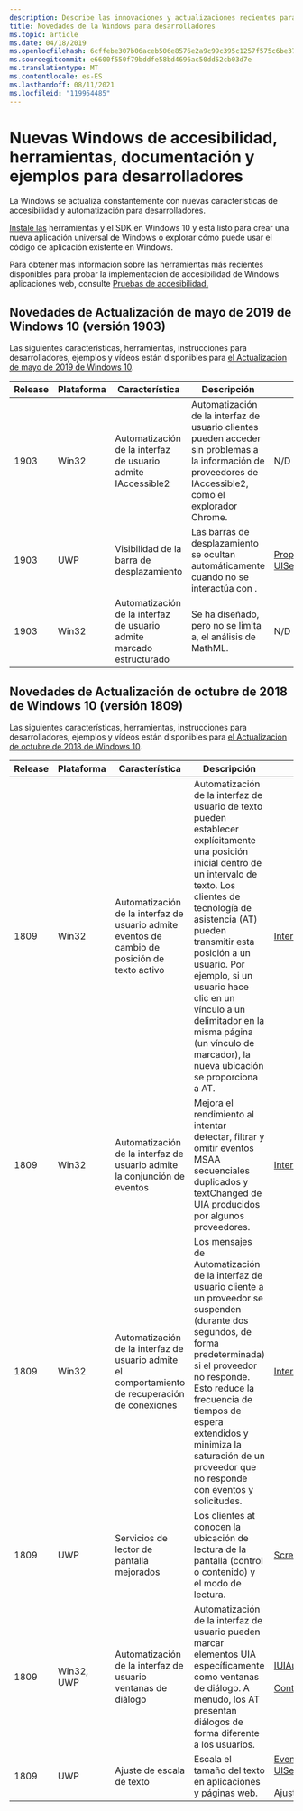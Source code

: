```yaml
---
description: Describe las innovaciones y actualizaciones recientes para Windows de accesibilidad, herramientas, documentación y ejemplos.
title: Novedades de la Windows para desarrolladores
ms.topic: article
ms.date: 04/18/2019
ms.openlocfilehash: 6cffebe307b06aceb506e8576e2a9c99c395c1257f575c6be3757a9426df2459
ms.sourcegitcommit: e6600f550f79bddfe58bd4696ac50dd52cb03d7e
ms.translationtype: MT
ms.contentlocale: es-ES
ms.lasthandoff: 08/11/2021
ms.locfileid: "119954485"
---
```

# <a name="new-windows-accessibility-features-tools-documentation-and-samples-for-developers"></a>Nuevas Windows de accesibilidad, herramientas, documentación y ejemplos para desarrolladores

La Windows se actualiza constantemente con nuevas características de accesibilidad y automatización para desarrolladores.

[Instale las](https://developer.microsoft.com/windows/downloads/#_blank) herramientas y el SDK en Windows 10 y está listo para crear una nueva aplicación universal de Windows o explorar cómo puede usar el código de aplicación existente en Windows.

Para obtener más información sobre las herramientas más recientes disponibles para probar la implementación de accesibilidad de Windows aplicaciones web, consulte [Pruebas de accesibilidad.](accessibility-testwithuia.md)

## <a name="whats-new-for-windows-10-may-2019-update-version-1903"></a>Novedades de Actualización de mayo de 2019 de Windows 10 (versión 1903)

Las siguientes características, herramientas, instrucciones para desarrolladores, ejemplos y vídeos están disponibles para [el Actualización de mayo de 2019 de Windows 10](https://blogs.windows.com/windowsexperience/2019/04/08/releasing-the-may-2019-update-to-the-release-preview-ring/#oTrOrMWFFgWJuCqO.97).

| Release | Plataforma | Característica | Descripción | Vínculo |
| --- | --- | --- | --- | --- |
| 1903 | Win32 | Automatización de la interfaz de usuario admite IAccessible2 | Automatización de la interfaz de usuario clientes pueden acceder sin problemas a la información de proveedores de IAccessible2, como el explorador Chrome. | N/D |
| 1903 | UWP | Visibilidad de la barra de desplazamiento  | Las barras de desplazamiento se ocultan automáticamente cuando no se interactúa con . | [Propiedad UISettings.AutoHideScrollBars](/uwp/api/windows.ui.viewmanagement.uisettings.autohidescrollbars) |
| 1903 | Win32 | Automatización de la interfaz de usuario admite marcado estructurado | Se ha diseñado, pero no se limita a, el análisis de MathML. | N/D |

## <a name="whats-new-for-windows-10-october-2018-update-version-1809"></a>Novedades de Actualización de octubre de 2018 de Windows 10 (versión 1809)

Las siguientes características, herramientas, instrucciones para desarrolladores, ejemplos y vídeos están disponibles para [el Actualización de octubre de 2018 de Windows 10](https://blogs.windows.com/windowsexperience/2018/10/02/how-to-get-the-windows-10-october-2018-update/#R6DJStjqlIkK34BT.97).

| Release | Plataforma | Característica | Descripción | Vínculo |
| --- | --- | --- | --- | --- |
| 1809 | Win32 | Automatización de la interfaz de usuario admite eventos de cambio de posición de texto activo | Automatización de la interfaz de usuario de texto pueden establecer explícitamente una posición inicial dentro de un intervalo de texto. Los clientes de tecnología de asistencia (AT) pueden transmitir esta posición a un usuario. Por ejemplo, si un usuario hace clic en un vínculo a un delimitador en la misma página (un vínculo de marcador), la nueva ubicación se proporciona a AT. | [Interfaz IUIAutomation6](/windows/desktop/api/uiautomationclient/nn-uiautomationclient-iuiautomation6) |
| 1809 | Win32 | Automatización de la interfaz de usuario admite la conjunción de eventos | Mejora el rendimiento al intentar detectar, filtrar y omitir eventos MSAA secuenciales duplicados y textChanged de UIA producidos por algunos proveedores. | [Interfaz IUIAutomation6](/windows/desktop/api/uiautomationclient/nn-uiautomationclient-iuiautomation6) |
| 1809 | Win32 | Automatización de la interfaz de usuario admite el comportamiento de recuperación de conexiones | Los mensajes de Automatización de la interfaz de usuario cliente a un proveedor se suspenden (durante dos segundos, de forma predeterminada) si el proveedor no responde. Esto reduce la frecuencia de tiempos de espera extendidos y minimiza la saturación de un proveedor que no responde con eventos y solicitudes. | [Interfaz IUIAutomation6](/windows/desktop/api/uiautomationclient/nn-uiautomationclient-iuiautomation6) |
| 1809 | UWP | Servicios de lector de pantalla mejorados | Los clientes at conocen la ubicación de lectura de la pantalla (control o contenido) y el modo de lectura. | [ScreenReaderService (clase)](/uwp/api/windows.ui.accessibility.screenreaderservice) |
| 1809 | Win32, UWP | Automatización de la interfaz de usuario ventanas de diálogo | Automatización de la interfaz de usuario pueden marcar elementos UIA específicamente como ventanas de diálogo. A menudo, los AT presentan diálogos de forma diferente a los usuarios.  | [IUIAutomationElement9](https://review.docs.microsoft.com/windows/desktop/api/UIAutomationClient/nn-uiautomationclient-iuiautomationelement9)<br/><br/>[ContentDialog (clase)](/uwp/api/windows.ui.xaml.controls.contentdialog) |
| 1809 |  UWP | Ajuste de escala de texto  | Escala el tamaño del texto en aplicaciones y páginas web. | [Evento UISettings.TextScaleFactorChanged](/uwp/api/windows.ui.viewmanagement.uisettings.textscalefactorchanged)<br/><br/>[Ajuste de escala de texto](/windows/uwp/design/input/text-scaling) |
